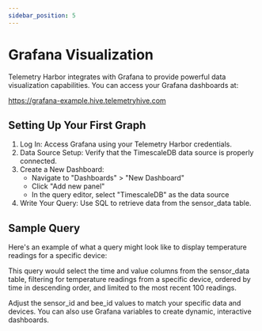 ```yaml
---
sidebar_position: 5
---
```


# Grafana Visualization

Telemetry Harbor integrates with Grafana to provide powerful data visualization capabilities. You can access your Grafana dashboards at:

https://grafana-example.hive.telemetryhive.com

## Setting Up Your First Graph

1. Log In: Access Grafana using your Telemetry Harbor credentials.
2. Data Source Setup: Verify that the TimescaleDB data source is properly connected.
3. Create a New Dashboard:
   - Navigate to "Dashboards" > "New Dashboard"
   - Click "Add new panel"
   - In the query editor, select "TimescaleDB" as the data source
4. Write Your Query: Use SQL to retrieve data from the sensor_data table.

## Sample Query

Here's an example of what a query might look like to display temperature readings for a specific device:

This query would select the time and value columns from the sensor_data table, filtering for temperature readings from a specific device, ordered by time in descending order, and limited to the most recent 100 readings.

Adjust the sensor_id and bee_id values to match your specific data and devices. You can also use Grafana variables to create dynamic, interactive dashboards.